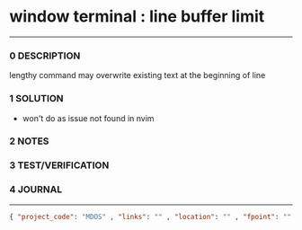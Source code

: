 # window terminal : line buffer limit
--------------------------------
### 0 DESCRIPTION
lengthy command may overwrite existing text at the beginning of line

### 1 SOLUTION

- won't do as issue not found in nvim

### 2 NOTES


### 3 TEST/VERIFICATION


### 4 JOURNAL



--------------------------------
```json
{ "project_code": "MDOS" , "links": "" , "location": "" , "fpoint": "" }
```
